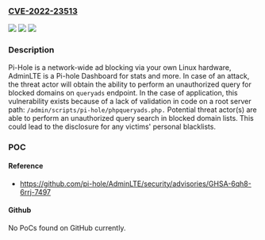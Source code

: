 ### [CVE-2022-23513](https://cve.mitre.org/cgi-bin/cvename.cgi?name=CVE-2022-23513)
![](https://img.shields.io/static/v1?label=Product&message=AdminLTE&color=blue)
![](https://img.shields.io/static/v1?label=Version&message=n%2Fa&color=blue)
![](https://img.shields.io/static/v1?label=Vulnerability&message=CWE-284%3A%20Improper%20Access%20Control&color=brighgreen)

### Description

Pi-Hole is a network-wide ad blocking via your own Linux hardware, AdminLTE is a Pi-hole Dashboard for stats and more. In case of an attack, the threat actor will obtain the ability to perform an unauthorized query for blocked domains on `queryads` endpoint. In the case of application, this vulnerability exists because of a lack of validation in code on a root server path: `/admin/scripts/pi-hole/phpqueryads.php.` Potential threat actor(s) are able to perform an unauthorized query search in blocked domain lists. This could lead to the disclosure for any victims' personal blacklists.

### POC

#### Reference
- https://github.com/pi-hole/AdminLTE/security/advisories/GHSA-6qh8-6rrj-7497

#### Github
No PoCs found on GitHub currently.

